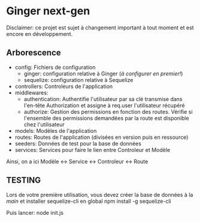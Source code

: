 # Ginger next-gen

Disclaimer: ce projet est sujet à changement important à tout moment et est encore en développement.

## Arborescence
* config: Fichiers de configuration
    * ginger: configuration relative à Ginger (*à configurer en premier!*)
    * sequelize: configuration relative à Sequelize
* controllers: Controleurs de l'application
* middlewares:
    * authentication: Authentifie l'utilisateur par sa clé transmise dans l'en-tête Authorization et assigne à req.user l'utilisateur récupéré
    * authorize: Gestion des permissions en fonction des routes. Vérifie si l'ensemble des permissions demandées par la route est disponible chez l'utilisateur
* models: Modèles de l'application
* routes: Routes de l'application (divisées en version puis en ressource)
* seeders: Données de test pour la base de données
* services: Services pour faire le lien entre Controleur et Modèle

Ainsi, on a ici Modèle <-> Service <-> Controleur <-> Route

## TESTING
Lors de votre première utilisation, vous devez créer la base de données à la *main* et installer sequelize-cli en global
npm install -g sequelize-cli

Puis lancer:
node init.js


